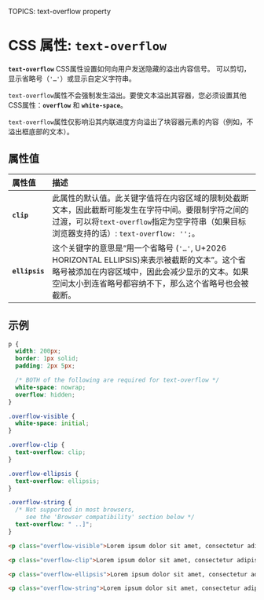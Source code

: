 TOPICS: text-overflow property

# CSS 属性: `text-overflow`

**`text-overflow`** CSS属性设置如何向用户发送隐藏的溢出内容信号。 可以剪切，显示省略号（`'…'`）或显示自定义字符串。

`text-overflow`属性不会强制发生溢出。要使文本溢出其容器，您必须设置其他CSS属性：**`overflow`** 和 **`white-space`**。

`text-overflow`属性仅影响沿其内联进度方向溢出了块容器元素的内容（例如，不溢出框底部的文本）。

## 属性值

| 属性值 | 描述 |
| :--- | :--- |
| **`clip`** | 此属性的默认值。此关键字值将在内容区域的限制处截断文本，因此截断可能发生在字符中间。要限制字符之间的过渡，可以将`text-overflow`指定为空字符串（如果目标浏览器支持的话）: `text-overflow: '';`。|
| **`ellipsis`** | 这个关键字的意思是“用一个省略号 (`'…'`, U+2026 HORIZONTAL ELLIPSIS)来表示被截断的文本”。这个省略号被添加在内容区域中，因此会减少显示的文本。如果空间太小到连省略号都容纳不下，那么这个省略号也会被截断。|

## 示例

```css
p {
  width: 200px;
  border: 1px solid;
  padding: 2px 5px;

  /* BOTH of the following are required for text-overflow */
  white-space: nowrap;
  overflow: hidden;
}

.overflow-visible {
  white-space: initial;
}

.overflow-clip {
  text-overflow: clip;
}

.overflow-ellipsis {
  text-overflow: ellipsis;
}

.overflow-string {
  /* Not supported in most browsers,
     see the 'Browser compatibility' section below */
  text-overflow: " ..]";
}
```

```html
<p class="overflow-visible">Lorem ipsum dolor sit amet, consectetur adipisicing elit.</p>

<p class="overflow-clip">Lorem ipsum dolor sit amet, consectetur adipisicing elit.</p>

<p class="overflow-ellipsis">Lorem ipsum dolor sit amet, consectetur adipisicing elit.</p>

<p class="overflow-string">Lorem ipsum dolor sit amet, consectetur adipisicing elit.</p>
```
